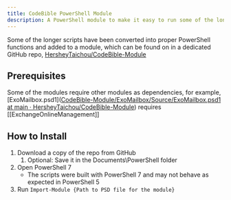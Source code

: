 ```yaml
---
title: CodeBible PowerShell Module
description: A PowerShell module to make it easy to run some of the longer or more complicated scripts.
---
```


Some of the longer scripts have been converted into proper PowerShell functions and added to a module, which can be found on in a dedicated GitHub repo, [HersheyTaichou/CodeBible-Module](https://github.com/HersheyTaichou/CodeBible-Module)

## Prerequisites

Some of the modules require other modules as dependencies, for example, [ExoMailbox.psd1]([CodeBible-Module/ExoMailbox/Source/ExoMailbox.psd1 at main · HersheyTaichou/CodeBible-Module](https://github.com/HersheyTaichou/CodeBible-Module/blob/main/ExoMailbox/Source/ExoMailbox.psd1)) requires  [[ExchangeOnlineManagement]] 

## How to Install


1. Download a copy of the repo from GitHub
	1. Optional: Save it in the Documents\PowerShell folder
2. Open PowerShell 7
	- The scripts were built with PowerShell 7 and may not behave as expected in PowerShell 5
3. Run `Import-Module {Path to PSD file for the module}`

